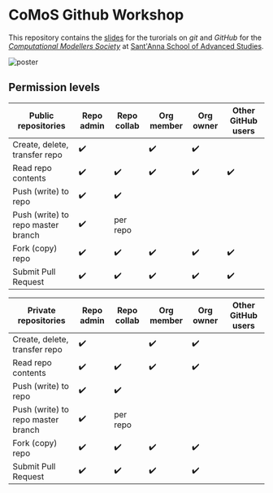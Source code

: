 # CoMoS Github Workshop

This repository contains the [slides](https://github.com/CoMoS-SA/modellers-SA/blob/master/slides_modellers.pdf) for the turorials on *git* and *GitHub* for the [*Computational Modellers Society*](https://www.santannapisa.it/it/istituto/economia/complexity-modellers-society-comos) at [Sant'Anna School of Advanced Studies](https://www.santannapisa.it/it/istituto/economia/complexity-modellers-society-comos).

![poster](https://images.pexels.com/photos/6224/hands-people-woman-working.jpg)


## Permission levels

|      **Public repositories**       |     Repo admin     |    Repo collab     |     Org member     |     Org owner      | Other GitHub users |
| ---------------------------------- | ------------------ | ------------------ | ------------------ | ------------------ | ------------------ |
| Create, delete, transfer repo      | :heavy_check_mark: |                    | :heavy_check_mark: | :heavy_check_mark: |                    |
| Read repo contents                 | :heavy_check_mark: | :heavy_check_mark: | :heavy_check_mark: | :heavy_check_mark: | :heavy_check_mark: |
| Push (write) to repo               | :heavy_check_mark: | :heavy_check_mark: |                    |                    |                    |
| Push (write) to repo master branch | :heavy_check_mark: | per repo           |                    |                    |                    |
| Fork (copy) repo                   | :heavy_check_mark: | :heavy_check_mark: | :heavy_check_mark: | :heavy_check_mark: | :heavy_check_mark: |
| Submit Pull Request                | :heavy_check_mark: | :heavy_check_mark: | :heavy_check_mark: | :heavy_check_mark: | :heavy_check_mark: |

|      **Private repositories**      |     Repo admin     |    Repo collab     |     Org member     |     Org owner      | Other GitHub users |
| ---------------------------------- | ------------------ | ------------------ | ------------------ | ------------------ | ------------------ |
| Create, delete, transfer repo      | :heavy_check_mark: |                    | :heavy_check_mark: | :heavy_check_mark: |                    |
| Read repo contents                 | :heavy_check_mark: | :heavy_check_mark: | :heavy_check_mark: | :heavy_check_mark: |                    |
| Push (write) to repo               | :heavy_check_mark: | :heavy_check_mark: |                    |                    |                    |
| Push (write) to repo master branch | :heavy_check_mark: | per repo           |                    |                    |                    |
| Fork (copy) repo                   | :heavy_check_mark: | :heavy_check_mark: | :heavy_check_mark: | :heavy_check_mark: |                    |
| Submit Pull Request                | :heavy_check_mark: | :heavy_check_mark: | :heavy_check_mark: | :heavy_check_mark: |                    |

